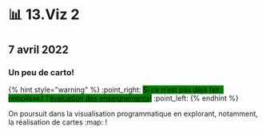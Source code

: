 # 📊 13.Viz 2

## 7 avril 2022

### Un peu de carto!

{% hint style="warning" %}
:point\_right: <mark style="background-color:green;">Si ce n'est pas déjà fait : remplissez l'</mark>[<mark style="background-color:green;">évaluation des enseignements</mark>](https://evaluation.uqam.ca/)<mark style="background-color:green;">!</mark> :point\_left:
{% endhint %}

On poursuit dans la visualisation programmatique en explorant, notamment, la réalisation de cartes :map: !
